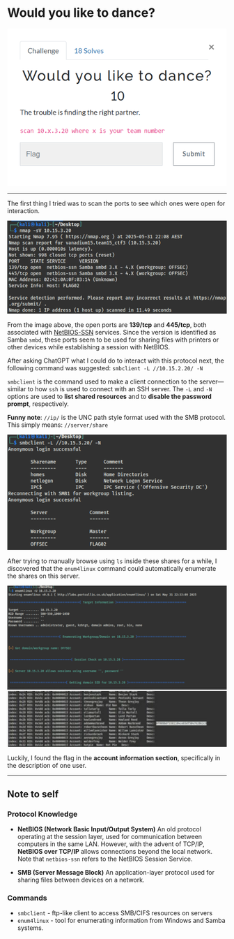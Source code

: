 # Would you like to dance?

![flag-2_Description](imgs/flag2.png)

-----

The first thing I tried was to scan the ports to see which ones were open for interaction.

![flag-2_ports](imgs/flag2-nmap-scan.png)

From the image above, the open ports are **139/tcp** and **445/tcp**, both associated with [NetBIOS-SSN](#note-about-the-protocols) services. Since the version is identified as Samba `smbd`, these ports seem to be used for sharing files with printers or other devices while establishing a session with NetBIOS.

After asking ChatGPT what I could do to interact with this protocol next, the following command was suggested: `smbclient -L //10.15.2.20/ -N`

`smbclient` is the command used to make a client connection to the server—similar to how `ssh` is used to connect with an SSH server. The `-L` and `-N` options are used to **list shared resources** and to **disable the password prompt**, respectively.

**Funny note**: `//ip/` is the UNC path style format used with the SMB protocol. This simply means: `//server/share`

![smb client list](imgs/flag2-step2.png)

After trying to manually browse using `ls` inside these shares for a while, I discovered that the `enum4linux` command could automatically enumerate the shares on this server.

![smbenum](imgs/flag2-step3-enum4linux.png)
![flag](imgs/flag2-final.png)

Luckily, I found the flag in the **account information section**, specifically in the description of one user.

---

## Note to self

### Protocol Knowledge

- **NetBIOS (Network Basic Input/Output System)**
  An old protocol operating at the session layer, used for communication between computers in the same LAN. However, with the advent of TCP/IP, **NetBIOS over TCP/IP** allows connections beyond the local network. Note that `netbios-ssn` refers to the NetBIOS Session Service.

- **SMB (Server Message Block)**
  An application-layer protocol used for sharing files between devices on a network.

### Commands

- `smbclient` -  ftp-like client to access SMB/CIFS resources on
      servers
- `enum4linux` - tool for enumerating information from Windows and Samba systems.
